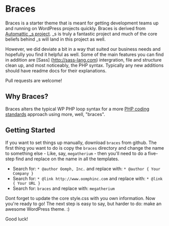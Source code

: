 Braces
===========

Braces is a starter theme that is meant for getting development teams up and running on WordPress projects quickly. Braces is derived from [Automattic _s project](https://github.com/Automattic/_s). _s is truly a fantastic project and much of the core beliefs behind _s will land in this project as well.

However, we did deviate a bit in a way that suited our business needs and hopefully you find it helpful as well. Some of the main features you can find in addition are [Sass] (http://sass-lang.com) intergration, file and structure clean up, and most noticeably, the PHP syntax. Typically any new additions should have readme docs for their explanations.

Pull requests are welcome!

Why Braces?
---------------

Braces alters the typical WP PHP loop syntax for a more [PHP coding standards](http://make.wordpress.org/core/handbook/coding-standards/php/) approach using more, well, "braces".

Getting Started
---------------

If you want to set things up manually, download `braces` from github. The first thing you want to do is copy the `braces` directory and change the name to something else - Like, say, `megatherium` - then you'll need to do a five-step find and replace on the name in all the templates.

* Search for: `* @author Oomph, Inc.` and replace with: `* @author { Your Company }`
* Search for: `* @link http://www.oomphinc.com` and replace with: `* @link { Your URL }`
* Search for: `braces` and replace with: `megatherium`

Dont forget to update the core style.css with you own information.
Now you're ready to go! The next step is easy to say, but harder to do: make an awesome WordPress theme. :)

Good luck!